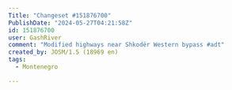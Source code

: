 ```yaml
---
Title: "Changeset #151876700"
PublishDate: "2024-05-27T04:21:58Z"
id: 151876700
user: GashRiver
comment: "Modified highways near Shkodër Western bypass #adt"
created_by: JOSM/1.5 (18969 en)
tags:
  - Montenegro

---
```

